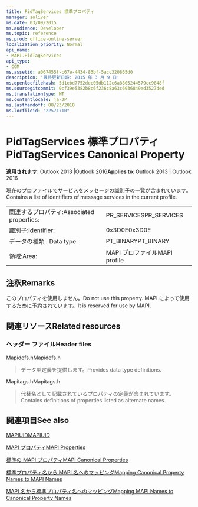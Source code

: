 ```yaml
---
title: PidTagServices 標準プロパティ
manager: soliver
ms.date: 03/09/2015
ms.audience: Developer
ms.topic: reference
ms.prod: office-online-server
localization_priority: Normal
api_name:
- MAPI.PidTagServices
api_type:
- COM
ms.assetid: a067455f-c67e-4434-83bf-5acc320865d0
description: '最終更新日時: 2015 年 3 月 9 日'
ms.openlocfilehash: 5d1ebd7752dec05db112c6a8805244579cc9848f
ms.sourcegitcommit: 0cf39e5382b8c6f236c8a63c6036849ed3527ded
ms.translationtype: MT
ms.contentlocale: ja-JP
ms.lasthandoff: 08/23/2018
ms.locfileid: "22571710"
---
```

# <a name="pidtagservices-canonical-property"></a><span data-ttu-id="1dde3-103">PidTagServices 標準プロパティ</span><span class="sxs-lookup"><span data-stu-id="1dde3-103">PidTagServices Canonical Property</span></span>

  
  
<span data-ttu-id="1dde3-104">**適用されます**: Outlook 2013 |Outlook 2016</span><span class="sxs-lookup"><span data-stu-id="1dde3-104">**Applies to**: Outlook 2013 | Outlook 2016</span></span> 
  
<span data-ttu-id="1dde3-105">現在のプロファイルでサービスをメッセージの識別子の一覧が含まれています。</span><span class="sxs-lookup"><span data-stu-id="1dde3-105">Contains a list of identifiers of message services in the current profile.</span></span>
  
|||
|:-----|:-----|
|<span data-ttu-id="1dde3-106">関連するプロパティ:</span><span class="sxs-lookup"><span data-stu-id="1dde3-106">Associated properties:</span></span>  <br/> |<span data-ttu-id="1dde3-107">PR_SERVICES</span><span class="sxs-lookup"><span data-stu-id="1dde3-107">PR_SERVICES</span></span>  <br/> |
|<span data-ttu-id="1dde3-108">識別子:</span><span class="sxs-lookup"><span data-stu-id="1dde3-108">Identifier:</span></span>  <br/> |<span data-ttu-id="1dde3-109">0x3D0E</span><span class="sxs-lookup"><span data-stu-id="1dde3-109">0x3D0E</span></span>  <br/> |
|<span data-ttu-id="1dde3-110">データの種類 : </span><span class="sxs-lookup"><span data-stu-id="1dde3-110">Data type:</span></span>  <br/> |<span data-ttu-id="1dde3-111">PT_BINARY</span><span class="sxs-lookup"><span data-stu-id="1dde3-111">PT_BINARY</span></span>  <br/> |
|<span data-ttu-id="1dde3-112">領域:</span><span class="sxs-lookup"><span data-stu-id="1dde3-112">Area:</span></span>  <br/> |<span data-ttu-id="1dde3-113">MAPI プロファイル</span><span class="sxs-lookup"><span data-stu-id="1dde3-113">MAPI profile</span></span>  <br/> |
   
## <a name="remarks"></a><span data-ttu-id="1dde3-114">注釈</span><span class="sxs-lookup"><span data-stu-id="1dde3-114">Remarks</span></span>

<span data-ttu-id="1dde3-115">このプロパティを使用しません。</span><span class="sxs-lookup"><span data-stu-id="1dde3-115">Do not use this property.</span></span> <span data-ttu-id="1dde3-116">MAPI によって使用するために予約されています。</span><span class="sxs-lookup"><span data-stu-id="1dde3-116">It is reserved for use by MAPI.</span></span>
  
## <a name="related-resources"></a><span data-ttu-id="1dde3-117">関連リソース</span><span class="sxs-lookup"><span data-stu-id="1dde3-117">Related resources</span></span>

### <a name="header-files"></a><span data-ttu-id="1dde3-118">ヘッダー ファイル</span><span class="sxs-lookup"><span data-stu-id="1dde3-118">Header files</span></span>

<span data-ttu-id="1dde3-119">Mapidefs.h</span><span class="sxs-lookup"><span data-stu-id="1dde3-119">Mapidefs.h</span></span>
  
> <span data-ttu-id="1dde3-120">データ型定義を提供します。</span><span class="sxs-lookup"><span data-stu-id="1dde3-120">Provides data type definitions.</span></span>
    
<span data-ttu-id="1dde3-121">Mapitags.h</span><span class="sxs-lookup"><span data-stu-id="1dde3-121">Mapitags.h</span></span>
  
> <span data-ttu-id="1dde3-122">代替名として記載されているプロパティの定義が含まれています。</span><span class="sxs-lookup"><span data-stu-id="1dde3-122">Contains definitions of properties listed as alternate names.</span></span>
    
## <a name="see-also"></a><span data-ttu-id="1dde3-123">関連項目</span><span class="sxs-lookup"><span data-stu-id="1dde3-123">See also</span></span>



[<span data-ttu-id="1dde3-124">MAPIUID</span><span class="sxs-lookup"><span data-stu-id="1dde3-124">MAPIUID</span></span>](mapiuid.md)


[<span data-ttu-id="1dde3-125">MAPI プロパティ</span><span class="sxs-lookup"><span data-stu-id="1dde3-125">MAPI Properties</span></span>](mapi-properties.md)
  
[<span data-ttu-id="1dde3-126">標準の MAPI プロパティ</span><span class="sxs-lookup"><span data-stu-id="1dde3-126">MAPI Canonical Properties</span></span>](mapi-canonical-properties.md)
  
[<span data-ttu-id="1dde3-127">標準プロパティ名から MAPI 名へのマッピング</span><span class="sxs-lookup"><span data-stu-id="1dde3-127">Mapping Canonical Property Names to MAPI Names</span></span>](mapping-canonical-property-names-to-mapi-names.md)
  
[<span data-ttu-id="1dde3-128">MAPI 名から標準プロパティ名へのマッピング</span><span class="sxs-lookup"><span data-stu-id="1dde3-128">Mapping MAPI Names to Canonical Property Names</span></span>](mapping-mapi-names-to-canonical-property-names.md)

